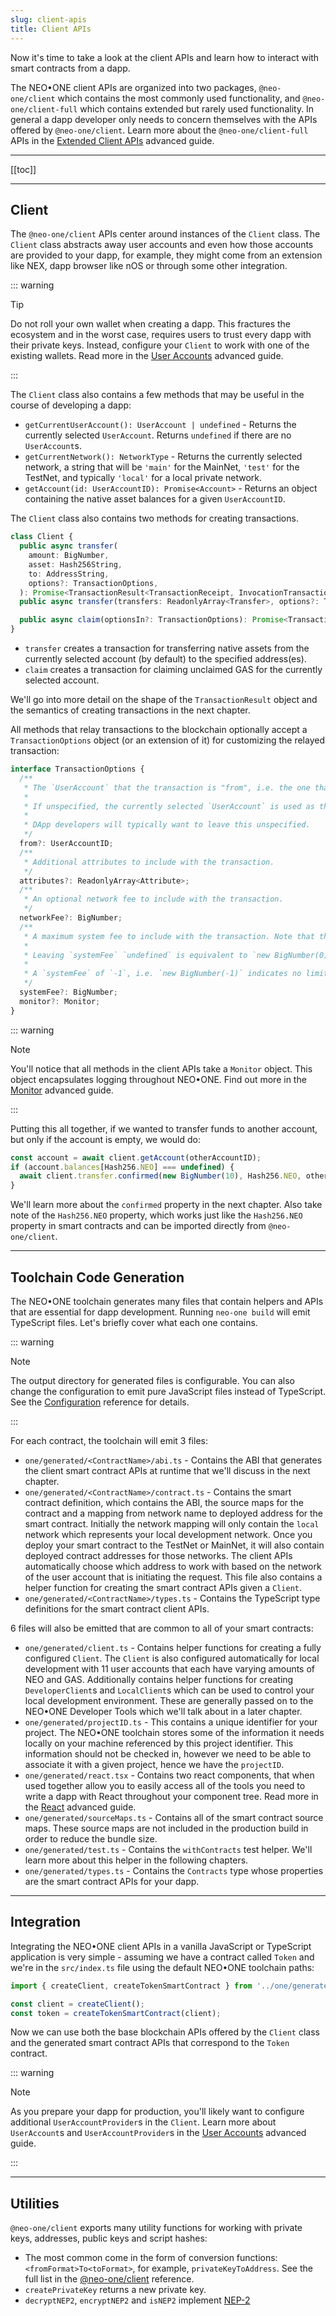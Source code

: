 ```yaml
---
slug: client-apis
title: Client APIs
---
```

Now it's time to take a look at the client APIs and learn how to interact with smart contracts from a dapp.

The NEO•ONE client APIs are organized into two packages, `@neo-one/client` which contains the most commonly used functionality, and `@neo-one/client-full` which contains extended but rarely used functionality. In general a dapp developer only needs to concern themselves with the APIs offered by `@neo-one/client`. Learn more about the `@neo-one/client-full` APIs in the [Extended Client APIs](/docs/extended-client-apis) advanced guide.

---

[[toc]]

---

## Client

The `@neo-one/client` APIs center around instances of the `Client` class. The `Client` class abstracts away user accounts and even how those accounts are provided to your dapp, for example, they might come from an extension like NEX, dapp browser like nOS or through some other integration.

::: warning

Tip

Do not roll your own wallet when creating a dapp. This fractures the ecosystem and in the worst case, requires users to trust every dapp with their private keys. Instead, configure your `Client` to work with one of the existing wallets. Read more in the [User Accounts](/docs/user-accounts) advanced guide.

:::

The `Client` class also contains a few methods that may be useful in the course of developing a dapp:

  - `getCurrentUserAccount(): UserAccount | undefined` - Returns the currently selected `UserAccount`. Returns `undefined` if there are no `UserAccount`s.
  - `getCurrentNetwork(): NetworkType` - Returns the currently selected network, a string that will be `'main'` for the MainNet, `'test'` for the TestNet, and typically `'local'` for a local private network.
  - `getAccount(id: UserAccountID): Promise<Account>` - Returns an object containing the native asset balances for a given `UserAccountID`.

The `Client` class also contains two methods for creating transactions.

```typescript
class Client {
  public async transfer(
    amount: BigNumber,
    asset: Hash256String,
    to: AddressString,
    options?: TransactionOptions,
  ): Promise<TransactionResult<TransactionReceipt, InvocationTransaction>>;
  public async transfer(transfers: ReadonlyArray<Transfer>, options?: TransactionOptions): Promise<TransactionResult>;

  public async claim(optionsIn?: TransactionOptions): Promise<TransactionResult>;
}
```

  - `transfer` creates a transaction for transferring native assets from the currently selected account (by default) to the specified address(es).
  - `claim` creates a transaction for claiming unclaimed GAS for the currently selected account.

We'll go into more detail on the shape of the `TransactionResult` object and the semantics of creating transactions in the next chapter.

All methods that relay transactions to the blockchain optionally accept a `TransactionOptions` object (or an extension of it) for customizing the relayed transaction:

```typescript
interface TransactionOptions {
  /**
   * The `UserAccount` that the transaction is "from", i.e. the one that will be used for native asset transfers, claims, and signing the transaction.
   *
   * If unspecified, the currently selected `UserAccount` is used as the `from` address.
   *
   * DApp developers will typically want to leave this unspecified.
   */
  from?: UserAccountID;
  /**
   * Additional attributes to include with the transaction.
   */
  attributes?: ReadonlyArray<Attribute>;
  /**
   * An optional network fee to include with the transaction.
   */
  networkFee?: BigNumber;
  /**
   * A maximum system fee to include with the transaction. Note that this is a maximum, the client APIs will automatically calculate and add a system fee to the transaction up to the value specified here.
   *
   * Leaving `systemFee` `undefined` is equivalent to `new BigNumber(0)`, i.e. no system fee.
   *
   * A `systemFee` of `-1`, i.e. `new BigNumber(-1)` indicates no limit on the fee. This is typically used only during development.
   */
  systemFee?: BigNumber;
  monitor?: Monitor;
}
```

::: warning

Note

You'll notice that all methods in the client APIs take a `Monitor` object. This object encapsulates logging throughout NEO•ONE. Find out more in the [Monitor](/docs/monitor) advanced guide.

:::

Putting this all together, if we wanted to transfer funds to another account, but only if the account is empty, we would do:

```typescript
const account = await client.getAccount(otherAccountID);
if (account.balances[Hash256.NEO] === undefined) {
  await client.transfer.confirmed(new BigNumber(10), Hash256.NEO, otherAccountID.address);
}
```

We'll learn more about the `confirmed` property in the next chapter. Also take note of the `Hash256.NEO` property, which works just like the `Hash256.NEO` property in smart contracts and can be imported directly from `@neo-one/client`.

---

## Toolchain Code Generation

The NEO•ONE toolchain generates many files that contain helpers and APIs that are essential for dapp development. Running `neo-one build` will emit TypeScript files. Let's briefly cover what each one contains.

::: warning

Note

The output directory for generated files is configurable. You can also change the configuration to emit pure JavaScript files instead of TypeScript. See the [Configuration](/docs/configuration) reference for details.

:::

For each contract, the toolchain will emit 3 files:

  - `one/generated/<ContractName>/abi.ts` - Contains the ABI that generates the client smart contract APIs at runtime that we'll discuss in the next chapter.
  - `one/generated/<ContractName>/contract.ts` - Contains the smart contract definition, which contains the ABI, the source maps for the contract and a mapping from network name to deployed address for the smart contract. Initially the network mapping will only contain the `local` network which represents your local development network. Once you deploy your smart contract to the TestNet or MainNet, it will also contain deployed contract addresses for those networks. The client APIs automatically choose which address to work with based on the network of the user account that is initiating the request. This file also contains a helper function for creating the smart contract APIs given a `Client`.
  - `one/generated/<ContractName>/types.ts` - Contains the TypeScript type definitions for the smart contract client APIs.

6 files will also be emitted that are common to all of your smart contracts:

  - `one/generated/client.ts` - Contains helper functions for creating a fully configured `Client`. The `Client` is also configured automatically for local development with 11 user accounts that each have varying amounts of NEO and GAS. Additionally contains helper functions for creating `DeveloperClient`s and `LocalClient`s which can be used to control your local development environment. These are generally passed on to the NEO•ONE Developer Tools which we'll talk about in a later chapter.
  - `one/generated/projectID.ts` - This contains a unique identifier for your project. The NEO•ONE toolchain stores some of the information it needs locally on your machine referenced by this project identifier. This information should not be checked in, however we need to be able to associate it with a given project, hence we have the `projectID`.
  - `one/generated/react.tsx` - Contains two react components, that when used together allow you to easily access all of the tools you need to write a dapp with React throughout your component tree. Read more in the [React](/docs/react) advanced guide.
  - `one/generated/sourceMaps.ts` - Contains all of the smart contract source maps. These source maps are not included in the production build in order to reduce the bundle size.
  - `one/generated/test.ts` - Contains the `withContracts` test helper. We'll learn more about this helper in the following chapters.
  - `one/generated/types.ts` - Contains the `Contracts` type whose properties are the smart contract APIs for your dapp.

---

## Integration

Integrating the NEO•ONE client APIs in a vanilla JavaScript or TypeScript application is very simple - assuming we have a contract called `Token` and we're in the `src/index.ts` file using the default NEO•ONE toolchain paths:

```typescript
import { createClient, createTokenSmartContract } from '../one/generated';

const client = createClient();
const token = createTokenSmartContract(client);
```

Now we can use both the base blockchain APIs offered by the `Client` class and the generated smart contract APIs that correspond to the `Token` contract.

::: warning

Note

As you prepare your dapp for production, you'll likely want to configure additional `UserAccountProvider`s in the `Client`. Learn more about `UserAccount`s and `UserAccountProvider`s in the [User Accounts](/docs/user-accounts) advanced guide.

:::

---

## Utilities

`@neo-one/client` exports many utility functions for working with private keys, addresses, public keys and script hashes:

  - The most common come in the form of conversion functions: `<fromFormat>To<toFormat>`, for example, `privateKeyToAddress`. See the full list in the [@neo-one/client](/docs/client) reference.
  - `createPrivateKey` returns a new private key.
  - `decryptNEP2`, `encryptNEP2` and `isNEP2` implement [NEP-2](https://github.com/neo-project/proposals/blob/master/nep-2.mediawiki)
